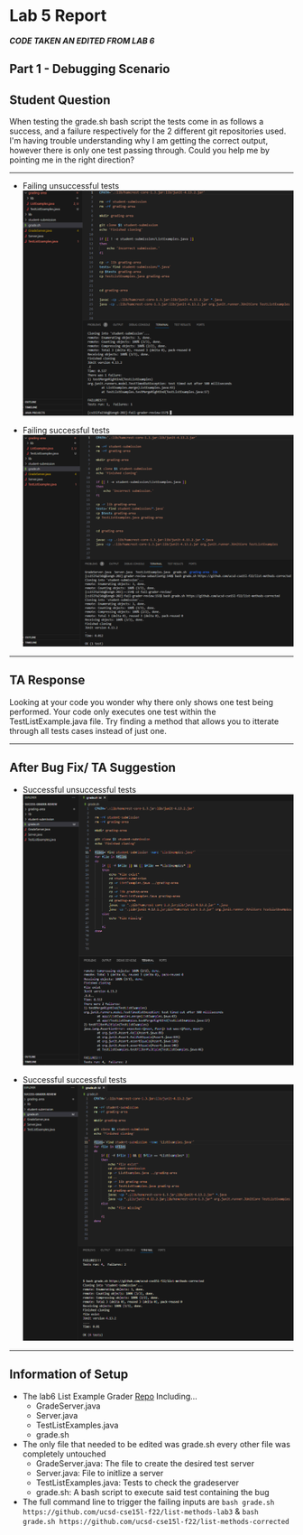 # Lab 5 Report

***CODE TAKEN AN EDITED FROM LAB 6***

## **Part 1 - Debugging Scenario**
Student Question
---
When testing the grade.sh bash script the tests come in as follows a success, and a failure respectively for the 2 different git repositories used. I'm having trouble understanding why I am getting the correct output, however there is only one test passing through. Could you help me by pointing me in the right direction?

---
* Failing unsuccessful tests
![Ff](Photos/LabRep5/Fail_fail.png)

* Failing successful tests
![Fs](Photos/LabRep5/Fail_Suc.png)

---
TA Response
---
Looking at your code you wonder why there only shows one test being performed. Your code only executes one test within the TestListExample.java file. Try finding a method that allows you to itterate through all tests cases instead of just one.

---
After Bug Fix/ TA Suggestion
---
* Successful unsuccessful tests
![Sf](Photos/LabRep5/Suc_Fail.png)

* Successful successful tests
![Ss](Photos/LabRep5/Suc_Suc.png)

---
Information of Setup
---
* The lab6 List Example Grader [Repo](https://github.com/ucsd-cse15l-s23/list-examples-grader) Including...
  - GradeServer.java
  - Server.java
  - TestListExamples.java
  - grade.sh
* The only file that needed to be edited was grade.sh every other file was completely untouched
  - GradeServer.java: The file to create the desired test server
  - Server.java: File to initlize a server
  - TestListExamples.java: Tests to check the gradeserver
  - grade.sh: A bash script to execute said test containing the bug
* The full command line to trigger the failing inputs are `bash grade.sh https://github.com/ucsd-cse15l-f22/list-methods-lab3` & `bash grade.sh https://github.com/ucsd-cse15l-f22/list-methods-corrected`
